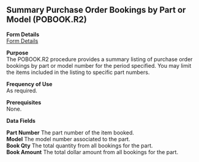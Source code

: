 ##  Summary Purchase Order Bookings by Part or Model (POBOOK.R2)

<PageHeader />

**Form Details**  
[ Form Details ](POBOOK-R2-1/README.md)   

**Purpose**  
The POBOOK.R2 procedure provides a summary listing of purchase order bookings
by part or model number for the period specified. You may limit the items
included in the listing to specific part numbers.

**Frequency of Use**  
As required.

**Prerequisites**  
None.

**Data Fields**

**Part Number** The part number of the item booked.  
**Model** The model number associated to the part.  
**Book Qty** The total quantity from all bookings for the part.  
**Book Amount** The total dollar amount from all bookings for the part.  
  
<badge text= "Version 8.10.57" vertical="middle" />

<PageFooter />
